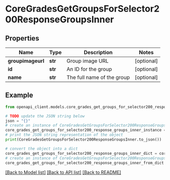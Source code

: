 # CoreGradesGetGroupsForSelector200ResponseGroupsInner


## Properties

Name | Type | Description | Notes
------------ | ------------- | ------------- | -------------
**groupimageurl** | **str** | Group image URL | [optional] 
**id** | **str** | An ID for the group | [optional] 
**name** | **str** | The full name of the group | [optional] 

## Example

```python
from openapi_client.models.core_grades_get_groups_for_selector200_response_groups_inner import CoreGradesGetGroupsForSelector200ResponseGroupsInner

# TODO update the JSON string below
json = "{}"
# create an instance of CoreGradesGetGroupsForSelector200ResponseGroupsInner from a JSON string
core_grades_get_groups_for_selector200_response_groups_inner_instance = CoreGradesGetGroupsForSelector200ResponseGroupsInner.from_json(json)
# print the JSON string representation of the object
print(CoreGradesGetGroupsForSelector200ResponseGroupsInner.to_json())

# convert the object into a dict
core_grades_get_groups_for_selector200_response_groups_inner_dict = core_grades_get_groups_for_selector200_response_groups_inner_instance.to_dict()
# create an instance of CoreGradesGetGroupsForSelector200ResponseGroupsInner from a dict
core_grades_get_groups_for_selector200_response_groups_inner_from_dict = CoreGradesGetGroupsForSelector200ResponseGroupsInner.from_dict(core_grades_get_groups_for_selector200_response_groups_inner_dict)
```
[[Back to Model list]](../README.md#documentation-for-models) [[Back to API list]](../README.md#documentation-for-api-endpoints) [[Back to README]](../README.md)


